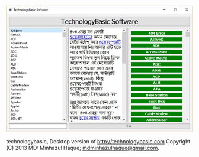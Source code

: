 
[![Sample Screenshot](TB.jpg)](#features)

technologybasic, Desktop version of http://technologybasic.com
Copyright (C) 2013 MD: Minhazul Haque;
mdminhazulhaque@gmail.com.
